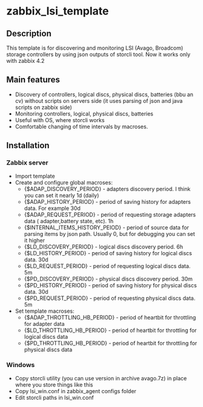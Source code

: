# zabbix_lsi_template
## Description

This template is for discovering and monitoring LSI (Avago, Broadcom) storage controllers by using json outputs of storcli tool.
Now it works only with zabbix 4.2

## Main features

* Discovery of controllers, logical discs, physical discs, batteries (bbu an cv) without scripts on servers side (it uses parsing of json
and java scripts on zabbix side)
* Monitoring controllers, logical, physical discs, batteries
* Useful with OS, where storcli works
* Comfortable changing of time intervals by macroses.

## Installation

### Zabbix server

* Import template
* Create and configure global macroses:
  * {$ADAP_DISCOVERY_PERIOD} - adapters discovery period. I think you can set it nearly 1d (daily)
  * {$ADAP_HISTORY_PERIOD} - period of saving history for adapters data. For example 30d
  * {$ADAP_REQUEST_PERIOD} - period of requesting storage adapters data ( adapter,battery state, etc). 1h
  * {$INTERNAL_ITEMS_HISTORY_PEIOD} - period of source data for parsing items by json path. Usually 0, but for 
  debugging you can set it higher
  * {$LD_DISCOVERY_PERIOD} - logical discs discovery period. 6h
  * {$LD_HISTORY_PERIOD} - period of saving history for logical discs data. 30d
  * {$LD_REQUEST_PERIOD} - period of requesting logical discs data. 5m
  * {$PD_DISCOVERY_PERIOD} - physical discs discovery period. 30m
  * {$PD_HISTORY_PERIOD} - period of saving history for physical discs data. 30d
  * {$PD_REQUEST_PERIOD} - period of requesting physical discs data. 5m
 * Set template macroses:
   * {$ADAP_THROTTLING_HB_PERIOD} - period of heartbit for throttling for adapter data
   * {$LD_THROTTLING_HB_PERIOD} - period of heartbit for throttling for logical discs data
   * {$PD_THROTTLING_HB_PERIOD} - period of heartbit for throttling for physical discs data
  
  ### Windows
  
  * Copy storcli utility (you can use version in archive avago.7z) in place where you store things like this
  * Copy lsi_win.conf in zabbix_agent configs folder
  * Edit storcli paths in lsi_win.conf
  

